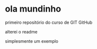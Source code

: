 # ola mundinho
 primeiro repositório do curso de GIT GitHub

 alterei o readme
 
 simplesmente um exemplo
